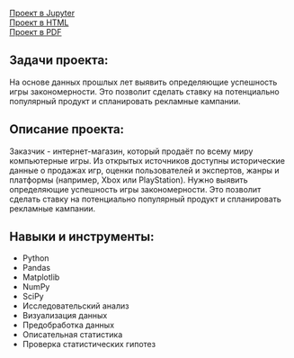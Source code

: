 [Проект в Jupyter](//github.com/IstominN/Portfolio/blob/main/Raiting_games/raiting_games.ipynb) <br>
[Проект в HTML](//github.com/IstominN/Portfolio/blob/main/Raiting_games/raiting_games.html) <br>
[Проект в PDF](//github.com/IstominN/Portfolio/blob/main/Raiting_games/raiting_games.pdf)

## Задачи проекта:

На основе данных прошлых лет выявить определяющие успешность игры закономерности. Это позволит сделать ставку на потенциально популярный продукт и спланировать рекламные кампании.

## Описание проекта:

Заказчик - интернет-магазин, который продаёт по всему миру компьютерные игры. Из открытых источников доступны исторические данные о продажах игр, оценки пользователей и экспертов, жанры и платформы (например, Xbox или PlayStation). 
Нужно выявить определяющие успешность игры закономерности. Это позволит сделать ставку на потенциально популярный продукт и спланировать рекламные кампании.

## Навыки и инструменты:

- Python
- Pandas
- Matplotlib
- NumPy
- SciPy
- Исследовательский анализ
- Визуализация данных
- Предобработка данных
- Описательная статистика
- Проверка статистических гипотез
